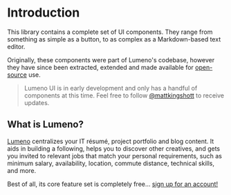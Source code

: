 # Introduction

This library contains a complete set of UI components. They range from something as simple as a button, to as complex as a Markdown-based text editor.

Originally, these components were part of Lumeno's codebase, however they have since been extracted, extended and made available for [open-source](https://ui.lumeno.dev/LICENSE.md) use.

> Lumeno UI is in early development and only has a handful of components at this time. Feel free to follow [@mattkingshott](https://twitter.com/mattkingshott) to receive updates.

## What is Lumeno?

[Lumeno](https://lumeno.dev) centralizes your IT résumé, project portfolio and blog content. It aids in building a following, helps you to discover other creatives, and gets you invited to relevant jobs that match your personal requirements, such as minimum salary, availability, location, commute distance, technical skills, and more.

Best of all, its core feature set is completely free... [sign up for an account!](https://lumeno.dev)